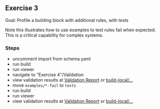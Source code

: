 ## Exercise 3

Goal: Profile a building block with additional rules, with tests

Note this illustrates how to use examples to test rules fail when expected. This is a critical capability for complex systems.

### Steps
- uncomment import from schema.yaml
- run build
- run viewer
- navigate to "Exercise 4"/Validation
- view validation results at [Validation Report](validation) or [build-local/...](/register/build-local/tests/bbr/template/exercise3/_report.json)
- move `examples/*-fail` to `tests`
- run build
- run viewer
- view validation results at [Validation Report](validation) or [build-local/...](/register/build-local/tests/bbr/template/exercise3/_report.json)